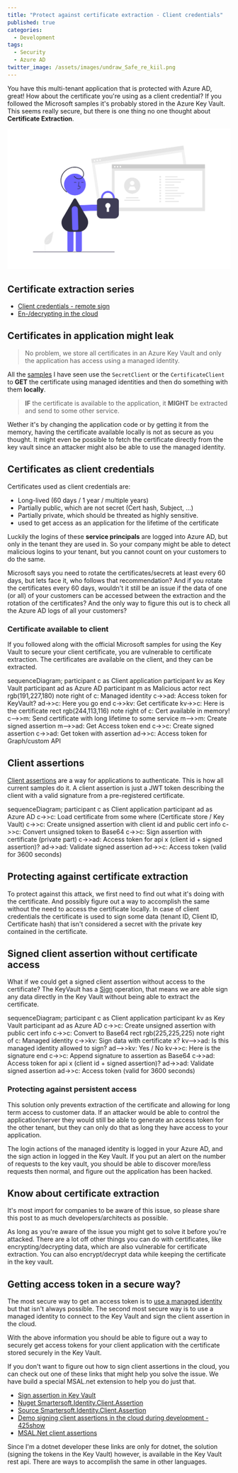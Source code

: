 ```yaml
---
title: "Protect against certificate extraction - Client credentials"
published: true
categories:
  - Development
tags:
  - Security
  - Azure AD
twitter_image: /assets/images/undraw_Safe_re_kiil.png
---
```


You have this multi-tenant application that is protected with Azure AD, great! How about the certificate you're using as a client credential? If you followed the Microsoft samples it's probably stored in the Azure Key Vault. This seems really secure, but there is one thing no one thought about **Certificate Extraction**.

![undraw image](/assets/images/undraw_Safe_re_kiil.png)

<!--more-->

## Certificate extraction series

- [Client credentials - remote sign](/2022/05/27/certificate-extraction-client-credentials/)
- [En-/decrypting in the cloud](/2022/06/01/certificate-extraction-encryption/)

## Certificates in application might leak

> No problem, we store all certificates in an Azure Key Vault and only the application has access using a managed identity.

All the [samples](https://svrooij.io/2022/01/20/secure-multi-tenant-app/#keyvault-to-the-rescue-not-really) I have seen use the `SecretClient` or the `CertificateClient` to **GET** the certificate using managed identities and then do something with them **locally**.

> **IF** the certificate is available to the application, it **MIGHT** be extracted and send to some other service.

Wether it's by changing the application code or by getting it from the memory, having the certificate available locally is not as secure as you thought. It might even be possible to fetch the certificate directly from the key vault since an attacker might also be able to use the managed identity.

## Certificates as client credentials

Certificates used as client credentials are:

- Long-lived (60 days / 1 year / multiple years)
- Partially public, which are not secret (Cert hash, Subject, ...)
- Partially private, which should be threated as highly sensitive.
- used to get access as an application for the lifetime of the certificate

Luckily the logins of these **service principals** are logged into Azure AD, but only in the tenant they are used in. So your company might be able to detect malicious logins to your tenant, but you cannot count on your customers to do the same.

Microsoft says you need to rotate the certificates/secrets at least every 60 days, but lets face it, who follows that recommendation? And if you rotate the certificates every 60 days, wouldn't it still be an issue if the data of one (or all) of your customers can be accessed between the extraction and the rotation of the certificates? And the only way to figure this out is to check all the Azure AD logs of all your customers?

### Certificate available to client

If you followed along with the official Microsoft samples for using the Key Vault to secure your client certificate, you are vulnerable to certificate extraction. The certificates are available on the client, and they can be extracted.

<div class="mermaid">
sequenceDiagram;
    participant c as Client application
    participant kv as Key Vault
    participant ad as Azure AD
    participant m as Malicious actor
    rect rgb(191,227,180)
    note right of c: Managed identity
    c->>ad: Access token for KeyVault?
    ad->>c: Here you go
    end
    c->>kv: Get certificate
    kv->>c: Here is the certificate
    rect rgb(244,113,116)
    note right of c: Cert available in memory!
    c-->>m: Send certificate with long lifetime to some service
    m-->>m: Create signed assertion
    m-->>ad: Get Access token
    end
    c->>c: Create signed assertion
    c->>ad: Get token with assertion
    ad->>c: Access token for Graph/custom API
</div>

## Client assertions

[Client assertions](https://docs.microsoft.com/en-us/azure/active-directory/develop/active-directory-certificate-credentials) are a way for applications to authenticate. This is how all current samples do it. A client assertion is just a JWT token describing the client with a valid signature from a pre-registered certificate.

<div class="mermaid">
sequenceDiagram;
    participant c as Client application
    participant ad as Azure AD
    c->>c: Load certificate from some where (Certificate store / Key Vault)
    c->>c: Create unsigned assertion with client id and public cert info
    c->>c: Convert unsigned token to Base64
    c->>c: Sign assertion with certificate (private part)
    c->>ad: Access token for api x (client id + signed assertion)?
    ad->>ad: Validate signed assertion
    ad->>c: Access token (valid for 3600 seconds)
</div>

## Protecting against certificate extraction

To protect against this attack, we first need to find out what it's doing with the certificate. And possibly figure out a way to accomplish the same without the need to access the certificate locally. In case of client credentials the certificate is used to sign some data (tenant ID, Client ID, Certificate hash) that isn't considered a secret with the private key contained in the certificate.

## Signed client assertion without certificate access

What if we could get a signed client assertion without access to the certificate? The KeyVault has a [Sign](https://docs.microsoft.com/en-us/rest/api/keyvault/keys/sign/sign) operation, that means we are able sign any data directly in the Key Vault without being able to extract the certificate.

<div class="mermaid">
sequenceDiagram;
    participant c as Client application
    participant kv as Key Vault
    participant ad as Azure AD
    c->>c: Create unsigned assertion with public cert info
    c->>c: Convert to Base64
    rect rgb(225,225,225)
    note right of c: Managed identity
    c->>kv: Sign data with certificate x?
    kv-->>ad: Is this managed identity allowed to sign?
    ad-->>kv: Yes / No
    kv->>c: Here is the signature
    end
    c->>c: Append signature to assertion as Base64
    c->>ad: Access token for api x (client id + signed assertion)?
    ad->>ad: Validate signed assertion
    ad->>c: Access token (valid for 3600 seconds)
</div>

### Protecting against persistent access

This solution only prevents extraction of the certificate and allowing for long term access to customer data. If an attacker would be able to control the application/server they would still be able to generate an access token for the other tenant, but they can only do that as long they have access to your application.

The login actions of the managed identity is logged in your Azure AD, and the sign action in logged in the Key Vault. If you put an alert on the number of requests to the key vault, you should be able to discover more/less requests then normal, and figure out the application has been hacked.

## Know about certificate extraction

It's most import for companies to be aware of this issue, so please share this post to as much developers/architects as possible.

As long as you're aware of the issue you might get to solve it before you're attacked. There are a lot off other things you can do with certificates, like encrypting/decrypting data, which are also vulnerable for certificate extraction. You can also encrypt/decrypt data while keeping the certificate in the key vault.

## Getting access token in a secure way?

The most secure way to get an access token is to [use a managed identity](/2022/04/21/access-api-with-managed-identity/) but that isn't always possible. The second most secure way is to use a managed identity to connect to the Key Vault and sign the client assertion in the cloud.

With the above information you should be able to figure out a way to securely get access tokens for your client application with the certificate stored securely in the Key Vault.

If you don't want to figure out how to sign client assertions in the cloud, you can check out one of these links that might help you solve the issue. We have build a special MSAL.net extension to help you do just that.

- [Sign assertion in Key Vault](/2022/01/20/secure-multi-tenant-app/#keyvault-to-the-rescue)
- [Nuget Smartersoft.Identity.Client.Assertion](https://www.nuget.org/packages/Smartersoft.Identity.Client.Assertion/)
- [Source Smartersoft.Identity.Client.Assertion](https://github.com/Smartersoft/identity-client-assertion/tree/main/src/Smartersoft.Identity.Client.Assertion)
- [Demo signing client assertions in the cloud during development - 425show](/2022/03/03/keyvault-proxy/)
- [MSAL.Net client assertions](https://docs.microsoft.com/en-us/azure/active-directory/develop/msal-net-client-assertions)

Since I'm a dotnet developer these links are only for dotnet, the solution (signing the tokens in the Key Vault) however, is available in the Key Vault rest api. There are ways to accomplish the same in other languages.

<script src="{{ "/assets/mermaid-8.9.2/mermaid.min.js" | relative_url }}"></script>
